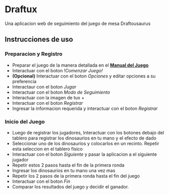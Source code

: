 # Draftux
Una aplicacion web de seguimiento del juego de mesa Draftousaurus
## Instrucciones de uso
### Preparacion y Registro
- Preparar el juego de la manera detallada en el [**Manual del Juego**](https://drive.google.com/file/d/138qY_aZfQ-RXYDA0j6HshSk-_1mmJIrG/view)
- Interactuar con el boton *!Comenzar Juego!*
- **(Opcional)** Interactuar con el boton *Opciones* y editar opciones a su preferencia
- Interactaur con el boton *Jugar*
- Interactuar con el boton *Modo de Seguimiento*
- Interactuar con la imagen de tux +
- Interactuar con el boton *Registrar*
- Ingresar la informacion requerida y interactuar con el boton *Registrar*
### Inicio del Juego
- Luego de registrar los jugadores, Interactuar con los botones debajo del tablero para registrar los dinosaurios en tu mano y el efecto de dado
- Seleccionar uno de los dinosaurios y colocarlos en un recinto. Repetir esta seleccion en el tablero fisico
- Interactuar con el boton *Siguiente* y pasar la aplicacion a el siguiente jugador
- Repetir estos 2 pasos hasta el fin de la primera ronda
- Ingresar los dinosaurios en tu mano una vez mas
- Repetir los 2 pasos de la primera ronda hasta el fin del juego
- Interactuar con el boton *Fin*
- Comparar los resultados del juego y decidir el ganador.
